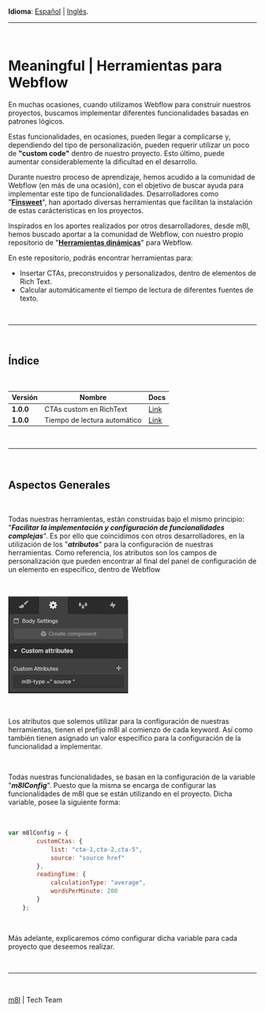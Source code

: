 **Idioma**: [Español](./README.md) | [Inglés](../en/README.md).

---

&nbsp;

# **Meaningful | Herramientas para Webflow**

En muchas ocasiones, cuando utilizamos Webflow para construir nuestros proyectos, buscamos implementar diferentes funcionalidades basadas en patrones lógicos.

Estas funcionalidades, en ocasiones, pueden llegar a complicarse y, dependiendo del tipo de personalización, pueden requerir utilizar un poco de **"custom code"** dentro de nuestro proyecto. Esto último, puede aumentar considerablemente la dificultad en el desarrollo.

Durante nuestro proceso de aprendizaje, hemos acudido a la comunidad de Webflow (en más de una ocasión), con el objetivo de buscar ayuda para implementar este tipo de funcionalidades. Desarrolladores como "[**Finsweet**](https://finsweet.com/attributes)", han aportado diversas herramientas que facilitan la instalación de estas carácteristicas en los proyectos.

Inspirados en los aportes realizados por otros desarrolladores, desde m8l, hemos buscado aportar a la comunidad de Webflow, con nuestro propio repositorio de "[**Herramientas dinámicas**](#índice)" para Webflow.

En este repositorio, podrás encontrar herramientas para:

-   Insertar CTAs, preconstruidos y personalizados, dentro de elementos de Rich Text.
-   Calcular automáticamente el tiempo de lectura de diferentes fuentes de texto.

&nbsp;

---

&nbsp;

## **Índice**

&nbsp;

| **Versión** | **Nombre**                   | **Docs**                 |
| ----------- | ---------------------------- | ------------------------ |
| **1.0.0**   | CTAs custom en RichText      | [Link](./customCtas.md)  |
| **1.0.0**   | Tiempo de lectura automático | [Link](./readingTime.md) |

&nbsp;

---

&nbsp;

## **Aspectos Generales**

&nbsp;

Todas nuestras herramientas, están construidas bajo el mismo principio: "**_*Facilitar la implementación y configuración de funcionalidades complejas*_**". Es por ello que coincidimos con otros desarrolladores, en la utilización de los "**_*atributos*_**" para la configuración de nuestras herramientas. Como referencia, los atributos son los campos de personalización que pueden encontrar al final del panel de configuración de un elemento en específico, dentro de Webflow

&nbsp;

![Example custom attribute  on Webflow](../assets/general/attributes-example.png "Example custom attribute  on Webflow")

&nbsp;

Los atributos que solemos utilizar para la configuración de nuestras herramientas, tienen el prefijo m8l al comienzo de cada keyword. Así como también tienen asignado un valor específico para la configuración de la funcionalidad a implementar.

&nbsp;

Todas nuestras funcionalidades, se basan en la configuración de la variable "**_*m8lConfig*_**". Puesto que la misma se encarga de configurar las funcionalidades de m8l que se están utilizando en el proyecto. Dicha variable, posee la siguiente forma:

&nbsp;

```javascript
var m8lConfig = {
        customCtas: {
            list: "cta-1,cta-2,cta-5",
            source: "source href"
        },
        readingTime: {
            calculationType: "average",
            wordsPerMinute: 200
        }
    };
```

&nbsp;

Más adelante, explicaremos cómo configurar dicha variable para cada proyecto que deseemos realizar. 

&nbsp;

---

&nbsp;

[m8l](www.m8l.com "About us") | Tech Team
